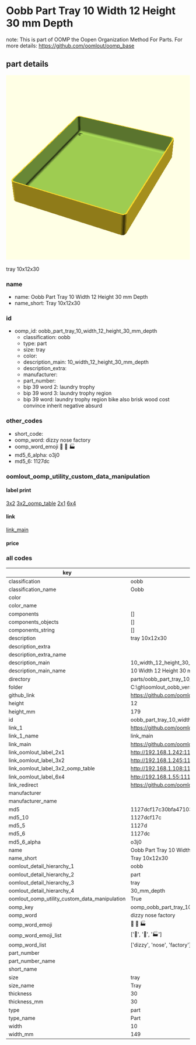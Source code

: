 # Oobb Part Tray 10 Width 12 Height 30 mm Depth  

note: This is part of OOMP the Oopen Organization Method For Parts. For more details: https://github.com/oomlout/oomp_base

##  part details
  

[![](3dpr.png)](3dpr.png)

tray 10x12x30



### name
* name: Oobb Part Tray 10 Width 12 Height 30 mm Depth
* name_short: Tray 10x12x30 
### id
* oomp_id: oobb_part_tray_10_width_12_height_30_mm_depth
  * classification: oobb
  * type: part
  * size: tray
  * color: 
  * description_main: 10_width_12_height_30_mm_depth
  * description_extra: 
  * manufacturer: 
  * part_number: 
  * bip 39 word 2: laundry trophy
  * bip 39 word 3: laundry trophy region
  * bip 39 word: laundry trophy region bike also brisk wood cost convince inherit negative absurd

### other_codes
* short_code: 
* oomp_word: dizzy nose factory
* oomp_word_emoji :dizzy: :nose: :factory:
* md5_6_alpha: o3j0
* md5_6: 1127dc






### oomlout_oomp_utility_custom_data_manipulation
#### label print
[3x2](http://192.168.1.245:1112/?label=oomp%20o3j0)
[3x2_oomp_table](http://192.168.1.108:1112/?label=oomp%20o3j0)
[2x1](http://192.168.1.242:1112/?label=oomp%20o3j0)
[6x4](http://192.168.1.55:1112/?label=oomp%20o3j0)    

#### link

[link_main](https://github.com/oomlout/oomlout_oobb_version_4_generated_parts/tree/main/navigation_oomp/oobb/part/tray/10_width_12_height_30_mm_depth/part)                              

#### price







### all codes 
| key | value |  
| --- | --- |  
| classification | oobb |  
| classification_name | Oobb |  
| color |  |  
| color_name |  |  
| components | [] |  
| components_objects | [] |  
| components_string | [] |  
| description | tray 10x12x30 |  
| description_extra |  |  
| description_extra_name |  |  
| description_main | 10_width_12_height_30_mm_depth |  
| description_main_name | 10 Width 12 Height 30 mm Depth |  
| directory | parts/oobb_part_tray_10_width_12_height_30_mm_depth |  
| folder | C:\gh\oomlout_oobb_version_4_generated_parts\parts\oobb_part_tray_10_width_12_height_30_mm_depth |  
| github_link | https://github.com/oomlout/oomlout_oomp_part_src/tree/main/parts/oobb_part_tray_10_width_12_height_30_mm_depth |  
| height | 12 |  
| height_mm | 179 |  
| id | oobb_part_tray_10_width_12_height_30_mm_depth |  
| link_1 | https://github.com/oomlout/oomlout_oobb_version_4_generated_parts/tree/main/navigation_oomp/oobb/part/tray/10_width_12_height_30_mm_depth/part |  
| link_1_name | link_main |  
| link_main | https://github.com/oomlout/oomlout_oobb_version_4_generated_parts/tree/main/navigation_oomp/oobb/part/tray/10_width_12_height_30_mm_depth/part |  
| link_oomlout_label_2x1 | http://192.168.1.242:1112/?label=oomp%20o3j0 |  
| link_oomlout_label_3x2 | http://192.168.1.245:1112/?label=oomp%20o3j0 |  
| link_oomlout_label_3x2_oomp_table | http://192.168.1.108:1112/?label=oomp%20o3j0 |  
| link_oomlout_label_6x4 | http://192.168.1.55:1112/?label=oomp%20o3j0 |  
| link_redirect | https://github.com/oomlout/oomlout_oobb_version_4_generated_parts/tree/main/parts/oobb_tray_10_12_30 |  
| manufacturer |  |  
| manufacturer_name |  |  
| md5 | 1127dcf17c30bfa47103a163693a3bed |  
| md5_10 | 1127dcf17c |  
| md5_5 | 1127d |  
| md5_6 | 1127dc |  
| md5_6_alpha | o3j0 |  
| name | Oobb Part Tray 10 Width 12 Height 30 mm Depth |  
| name_short | Tray 10x12x30  |  
| oomlout_detail_hierarchy_1 | oobb |  
| oomlout_detail_hierarchy_2 | part |  
| oomlout_detail_hierarchy_3 | tray |  
| oomlout_detail_hierarchy_4 | 30_mm_depth |  
| oomlout_oomp_utility_custom_data_manipulation | True |  
| oomp_key | oomp_oobb_part_tray_10_width_12_height_30_mm_depth |  
| oomp_word | dizzy nose factory |  
| oomp_word_emoji | :dizzy: :nose: :factory: |  
| oomp_word_emoji_list | [':dizzy:', ':nose:', ':factory:'] |  
| oomp_word_list | ['dizzy', 'nose', 'factory'] |  
| part_number |  |  
| part_number_name |  |  
| short_name |  |  
| size | tray |  
| size_name | Tray |  
| thickness | 30 |  
| thickness_mm | 30 |  
| type | part |  
| type_name | Part |  
| width | 10 |  
| width_mm | 149 |  

